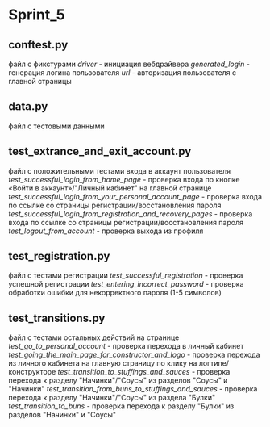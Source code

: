 # Sprint_5

## conftest.py 
файл с фикстурами
_driver_ - инициация вебдрайвера
_generated_login_ - генерация логина пользователя
_url_ - авторизация пользователя с главной страницы


## data.py
файл с тестовыми данными


## test_extrance_and_exit_account.py
файл с положительными тестами входа в аккаунт пользователя
_test_successful_login_from_home_page_ - проверка входа по кнопке «Войти в аккаунт»/"Личный кабинет" на главной странице
_test_successful_login_from_your_personal_account_page_ - проверка входа по ссылке со страницы регистрации/восстановления пароля
_test_successful_login_from_registration_and_recovery_pages_ - проверка входа по ссылке со страницы регистрации/восстановления пароля
_test_logout_from_account_ - проверка выхода из профиля


## test_registration.py
файл с тестами регистрации
_test_successful_registration_ - проверка успешной регистрации
_test_entering_incorrect_password_ - проверка обработки ошибки для некорректного пароля (1-5 символов)


## test_transitions.py
файл с тестами остальных действий на странице
_test_go_to_personal_account_ - проверка перехода в личный кабинет
_test_going_the_main_page_for_constructor_and_logo_ - проверка перехода из личного кабинета на главную страницу по клику на логтипе/конструкторе
_test_transition_to_stuffings_and_sauces_ - проверка перехода к разделу "Начинки"/"Соусы" из разделов "Соусы" и "Начинки"
_test_transition_from_buns_to_stuffings_and_sauces_ - проверка перехода к разделу "Начинки"/"Соусы" из раздела "Булки"
_test_transition_to_buns_ - проверка перехода к разделу "Булки" из разделов "Начинки" и "Соусы"